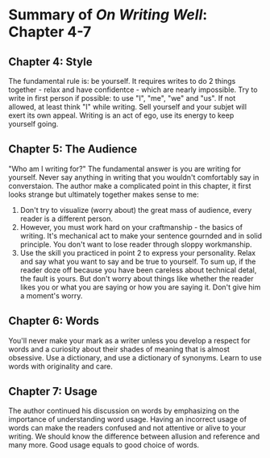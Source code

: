 # Summary of *On Writing Well*: Chapter 4-7

## Chapter 4: Style
The fundamental rule is: be yourself. It requires writes to do 2 things together - relax and have confidentce - which are nearly impossible. Try to write in first person if possible: to use "I", "me", "we" and "us". If not allowed, at least think "I" while writing. 
Sell yourself and your subjet will exert its own appeal. Writing is an act of ego, use its energy to keep yourself going.

## Chapter 5: The Audience
"Who am I writing for?" The fundamental answer is you are writing for yourself. Never say anything in writing that you wouldn't comfortably say in converstaion.
The author make a complicated point in this chapter, it first looks strange but ultimately together makes sense to me:
1. Don't try to visualize (worry about) the great mass of audience, every reader is a different person. 
2. However, you must work hard on your craftmanship - the basics of writing. It's mechanical act to make your sentence gournded and in solid principle. You don't want to lose reader through sloppy workmanship. 
3. Use the skill you practiced in point 2 to express your personality. Relax and say what you want to say and be true to yourself.
To sum up, if the reader doze off because you have been careless about technical detal, the fault is yours. But don't worry about things like whether the reader likes you or what you are saying or how you are saying it. Don't give him a moment's worry. 

## Chapter 6: Words
You'll never make your mark as a writer unless you develop a respect for words and a curiosity about their shades of meaning that is almost obsessive. Use a dictionary, and use a dictionary of synonyms. Learn to use words with originality and care. 

## Chapter 7: Usage
The author continued his discussion on words by emphasizing on the importance of understanding word usage. Having an incorrect usage of words can make the readers confused and not attentive or alive to your writing. We should know the difference between allusion and reference and many more. Good usage equals to good choice of words. 
